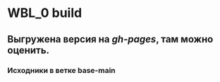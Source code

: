 # WBL_0 build

## Выгружена версия на ***gh-pages***, там можно оценить.

### Исходники в ветке base-main 
